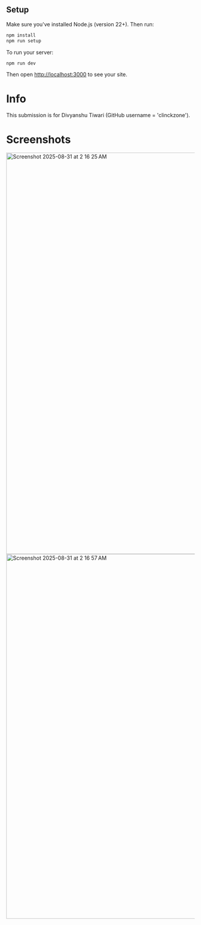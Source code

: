## Setup

Make sure you've installed Node.js (version 22+). Then run:

```bash
npm install
npm run setup
```

To run your server:

```bash
npm run dev
```

Then open <http://localhost:3000> to see your site.

# Info

This submission is for Divyanshu Tiwari (GitHub username = 'clinckzone').

# Screenshots

<img width="1756" height="1074" alt="Screenshot 2025-08-31 at 2 16 25 AM" src="https://github.com/user-attachments/assets/86dba8d5-cd48-4324-b896-112d4908a905" />
<img width="1897" height="976" alt="Screenshot 2025-08-31 at 2 16 57 AM" src="https://github.com/user-attachments/assets/d326764c-6b70-4df8-abbf-6cb6543fc0c7" />
